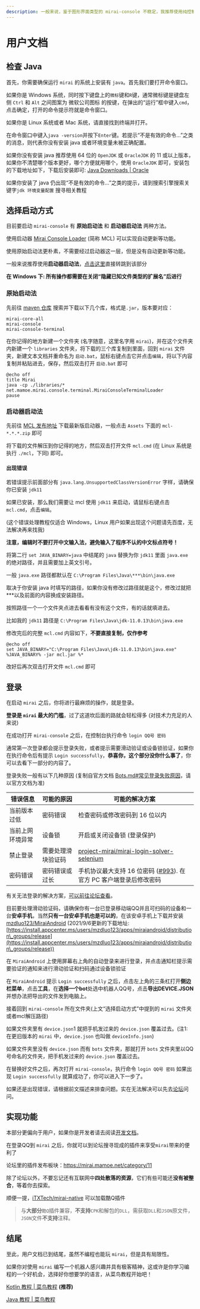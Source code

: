 ```yaml
---
description: 一般来说，鉴于图形界面类型的 mirai-console 不稳定，我推荐使用纯控制台版本。
---
```


# 用户文档

## 检查 Java

首先，你需要确保运行 `mirai` 的系统上安装有 `java`。首先我们要打开命令窗口。

如果你是 Windows 系统，同时按下键盘上的`微标`键和`R`键，通常微标键是键盘左侧 `Ctrl` 和 `Alt` 之间图案为 微软公司图标 的按键，在弹出的“运行”框中键入`cmd`，点击确定，打开的命令提示符就是命令窗口。

如果你是 Linux 系统或者 Mac 系统，请直接找到终端并打开。

在命令窗口中键入`java -version`并按下`Enter`键。若提示“不是有效的命令…”之类的消息，则代表你没有安装 java 或者环境变量未被正确配置。

如果你没有安装 java 推荐使用 64 位的 `OpenJDK` 或 `OracleJDK` 的 11 或以上版本，如果你不清楚哪个版本更好，哪个方便就用哪个，使用 `OracleJDK` 即可，安装包的下载地址如下，下载后安装即可: [Java Downloads | Oracle](https://www.oracle.com/java/technologies/downloads/#java11-windows)

如果你安装了 java 仍出现“不是有效的命令…”之类的提示，请到搜索引擎搜索关键字`jdk 环境变量配置` 搜寻相关教程

## 选择启动方式

目前要启动 `mirai-console` 有 **原始启动法** 和 **启动器启动法** 两种方法。

使用启动器 [Mirai Console Loader](https://github.com/iTXTech/mirai-console-loader) (简称 MCL) 可以实现自动更新等功能。

使用原始启动法更朴素，不需要经过启动器这一层，但是没有自动更新等功能。

一般来说推荐使用**启动器启动法**，[点击这里](noob.md#启动器启动法)直接转跳到该部分

**在 Windows 下: 所有操作都需要在关闭“隐藏已知文件类型的扩展名”后进行**

### 原始启动法

先前往 [maven 仓库](https://mvnrepository.com) 搜索并下载以下几个库，格式是`.jar`，版本要对应：

```
mirai-core-all
mirai-console
mirai-console-terminal
```

在你记得的地方新建一个文件夹 (名字随意，这里名字用 `mirai`)，并在这个文件夹内新建一个 `libraries` 文件夹，将下载的三个库复制到里面，回到 `mirai` 文件夹，新建文本文档并重命名为 `启动.bat`，鼠标右键点击它并点击`编辑`，将以下内容复制并粘贴进去，保存，然后双击打开 `启动.bat` 即可

```
@echo off
title Mirai
java -cp ./libraries/* net.mamoe.mirai.console.terminal.MiraiConsoleTerminalLoader
pause
```

### 启动器启动法

先前往 [MCL 发布地址](https://github.com/iTXTech/mirai-console-loader/releases) 下载最新版启动器，一般点击 `Assets` 下面的 `mcl-*.*.*.zip` 即可

将下载的文件解压到你记得的地方，然后双击打开文件 `mcl.cmd` (在 Linux 系统是 执行 `./mcl`，下同) 即可。

#### 出现错误

若错误提示前面部分有 `java.lang.UnsupportedClassVersionError` 字样，请确保你已安装 `jdk11`

如果已安装，那么我们需要让 mcl 使用 `jdk11` 来启动，请鼠标右键点击 `mcl.cmd`，点击`编辑`。

(这个错误处理教程仅适合 Windows，Linux 用户如果出现这个问题请先百度，无法解决再来找我)

**注意，编辑时不要打开中文输入法，避免输入了程序不认的中文标点符号！**

将第二行 `set JAVA_BINARY=java` 中结尾的 `java` 替换为你 `jdk11` 里面 `java.exe` 的绝对路径，并且需要加上英文引号。

一般 `java.exe` 路径都默认在 `C:\Program Files\Java\***\bin\java.exe`

取决于你安装 java 时填写的路径，如果你没有修改过路径就是这个，修改过就把\*\*\*以及前面的内容换成安装路径。

按照路径一个一个文件夹点进去看看有没有这个文件，有的话就填进去。

比如我的 `jdk11` 路径是 `C:\Program Files\Java\jdk-11.0.13\bin\java.exe`

修改完后的完整 `mcl.cmd` 内容如下，**不要直接复制，仅作参考**

```
@echo off
set JAVA_BINARY="C:\Program Files\Java\jdk-11.0.13\bin\java.exe"
%JAVA_BINARY% -jar mcl.jar %*
```

改好后再次双击打开文件 `mcl.cmd` 即可

## 登录

在启动 `mirai` 之后，你将进行最麻烦的操作，就是登录。

**登录是 `mirai` 最大的门槛**，过了这道坎后面的路就会轻松得多 (对技术力充足的人来说)

在成功打开 `mirai-console` 之后，在控制台执行命令 `login QQ号 密码`

通常第一次登录都会提示登录失败，或者提示需要滑动验证或设备锁验证，如果你在执行命令后有提示 `Login successfully`，**恭喜你，这个部分没你什么事了**，你可以去看下一部分的内容了。

登录失败一般有以下几种原因 (复制自官方文档 [Bots.md#常见登录失败原因](https://github.com/mamoe/mirai/blob/dev/docs/Bots.md#%E5%B8%B8%E8%A7%81%E7%99%BB%E5%BD%95%E5%A4%B1%E8%B4%A5%E5%8E%9F%E5%9B%A0)，请以官方文档为准)

| 错误信息     | 可能的原因     | 可能的解决方案                                                                                                   |
| -------- | --------- | --------------------------------------------------------------------------------------------------------- |
| 当前版本过低   | 密码错误      | 检查密码或修改密码到 16 位以内                                                                                         |
| 当前上网环境异常 | 设备锁       | 开启或关闭设备锁 (登录保护)                                                                                           |
| 禁止登录     | 需要处理滑块验证码 | [project-mirai/mirai-login-solver-selenium](https://github.com/project-mirai/mirai-login-solver-selenium) |
| 密码错误     | 密码错误或过长   | 手机协议最大支持 16 位密码 ([#993](https://github.com/mamoe/mirai/discussions/993)). 在官方 PC 客户端登录后修改密码               |

有关无法登录的解决方案，[可以前往论坛查看](https://mirai.mamoe.net/topic/223)。

目前要处理滑动验证码，请确保你有一台已登录移动端QQ并且可扫码的设备和一台**安卓手机**，当然**只有一台安卓手机也是可以的**，在该安卓手机上下载并安装 [mzdluo123/MiraiAndroid](https://github.com/mzdluo123/MiraiAndroid) (2021/9/6更新的下载地址: [https://install.appcenter.ms/users/mzdluo123/apps/miraiandroid/distribution\_groups/release](https://install.appcenter.ms/users/mzdluo123/apps/miraiandroid/distribution\_groups/release))

在 `MiraiAndroid` 上使用屏幕右上角的自动登录来进行登录，并点击通知栏提示需要验证的通知来进行滑动验证和扫码通过设备锁验证

在 `MiraiAndroid` 提示 `Login successfully` 之后，点击左上角的三条杠打开**侧边栏菜单**，点击**工具**，在**选择一个bot**处选中机器人QQ号，点击**导出DEVICE.JSON**并想办法把导出的文件发到电脑上。

接着回到 `mirai-console` 所在文件夹(上文“选择启动方式”中提到的 `mirai` 文件夹或者mcl解压路径)

如果文件夹里有 `device.json`1 就把手机发过来的 `device.json` 覆盖过去。(注1: 在更旧版本的 `mirai` 中，`device.json` 也叫做 `deviceInfo.json`)

如果文件夹里没有 `device.json` 而有 `bots` 文件夹，那就打开 `bots` 文件夹里以QQ号命名的文件夹，把手机发过来的 `device.json` 覆盖过去。

在替换好文件之后，再次打开 `mirai-console`，执行命令 `login QQ号 密码` 如果出现 `Login successfully` 就算成功了，你可以进入下一步了。

如果还是出现错误，请根据前文描述来排查问题。实在无法解决可以先去[论坛](https://mirai.mamoe.net)问问。

## 实现功能

本部分更偏向于用户，如果你是开发者请去阅读[开发文档](dev.md)。

在登录QQ到 `mirai` 之后，你就可以到论坛搜寻现成的插件来享受`mirai`带来的便利了

论坛里的插件发布板块：https://mirai.mamoe.net/category/11

除了论坛以外，不要忘记还有互联网中**四处散落的资源**，它们有些可能还**没有被整合**，等着你去探索。

顺便一提，[iTXTech/mirai-native](https://github.com/iTXTech/mirai-native) 可以加载酷Q插件

> 与**大部分**`酷Q`插件兼容，**不支持**`CPK`和解包的`DLL`，需获取`DLL`和`JSON`原文件，`JSON`文件**不支持**注释。

## 结尾

至此，用户文档已到结尾，虽然不编程也能玩 `mirai`，但是具有局限性。

如果你对使用 `mirai` 编写一个机器人感兴趣并具有极客精神，这或许是你学习编程的一个好机会，选择好你想要学的语言，从菜鸟教程开始吧！

[Kotlin 教程 | 菜鸟教程](https://www.runoob.com/kotlin/kotlin-tutorial.html) **(推荐)**

[Java 教程 | 菜鸟教程](https://www.runoob.com/java/java-tutorial.html)
